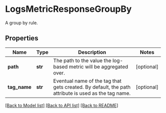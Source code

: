 # LogsMetricResponseGroupBy

A group by rule.
## Properties
Name | Type | Description | Notes
------------ | ------------- | ------------- | -------------
**path** | **str** | The path to the value the log-based metric will be aggregated over. | [optional] 
**tag_name** | **str** | Eventual name of the tag that gets created. By default, the path attribute is used as the tag name. | [optional] 

[[Back to Model list]](README.md#documentation-for-models) [[Back to API list]](README.md#documentation-for-api-endpoints) [[Back to README]](README.md)


